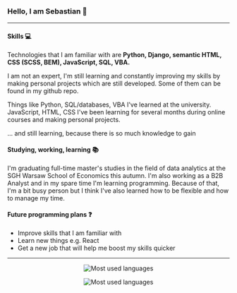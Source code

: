 ### Hello, I am Sebastian 👋
<hr></hr>

#### Skills :computer:
<p>Technologies that I am familiar with are <b>Python, Django, semantic HTML, CSS (SCSS, BEM), JavaScript, SQL, VBA.</b></p>
 <p>I am not an expert, I'm still learning and constantly improving my skills by making personal projects which are still developed. Some of them can be found in my github repo.</p>
<p>Things like Python, SQL/databases, VBA I've learned at the university. JavaScript, HTML, CSS I've been learning for several months during online courses and making personal projects.</p>
<p>... and still learning, because there is so much knowledge to gain</p>

#### Studying, working, learning :books:
<p>I'm graduating full-time master's studies in the field of data analytics at the SGH Warsaw School of Economics this autumn. I'm also working as a B2B Analyst and in my spare time I'm learning programming. Because of that, I'm a bit busy person but I think I've also learned how to be flexible and how to manage my time.</p>

#### Future programming plans :question:
<ul>
  <li>Improve skills that I am familiar with</li>
  <li>Learn new things e.g. React</li>
  <li>Get a new job that will help me boost my skills quicker</li>
 </ul>

<hr></hr>

<p align="center"><img src="https://github-readme-stats.vercel.app/api/top-langs/?username=sebastian-ml" alt="Most used languages"/></p>
<p align="center"><img src="https://github-readme-stats.vercel.app/api?username=sebastian-ml" alt="Most used languages"/></p>

<!--
**sebastian-ml/sebastian-ml** is a ✨ _special_ ✨ repository because its `README.md` (this file) appears on your GitHub profile.

Here are some ideas to get you started:

- 🔭 I’m currently working on ...
- 🌱 I’m currently learning ...
- 👯 I’m looking to collaborate on ...
- 🤔 I’m looking for help with ...
- 💬 Ask me about ...
- 📫 How to reach me: ...
- 😄 Pronouns: ...
- ⚡ Fun fact: ...
-->
